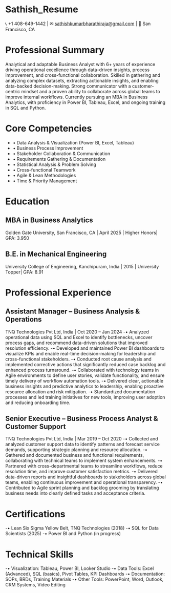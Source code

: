 # Sathish_Resume
📞 +1 408-649-1442 | ✉ sathishkumarbharathiraja@gmail.com | 📍 San Francisco, CA

# Professional Summary

Analytical and adaptable Business Analyst with 6+ years of experience driving operational excellence through data-driven insights, process improvement, and cross-functional collaboration. Skilled in gathering and analyzing complex datasets, extracting actionable insights, and enabling data-backed decision-making. Strong communicator with a customer-centric mindset and a proven ability to collaborate across global teams to improve internal workflows. Currently pursuing an MBA in Business Analytics, with proficiency in Power BI, Tableau, Excel, and ongoing training in SQL and Python.

# Core Competencies

- • Data Analysis & Visualization (Power BI, Excel, Tableau)
- • Business Process Improvement
- • Stakeholder Collaboration & Communication
- • Requirements Gathering & Documentation
- • Statistical Analysis & Problem Solving
- • Cross-functional Teamwork
- • Agile & Lean Methodologies
- • Time & Priority Management

# Education
## MBA in Business Analytics
Golden Gate University, San Francisco, CA | April 2025 | Higher Honors| GPA: 3.950

## B.E. in Mechanical Engineering
University College of Engineering, Kanchipuram, India | 2015 | University Topper| GPA: 8.91

# Professional Experience
## Assistant Manager – Business Analysis & Operations
TNQ Technologies Pvt Ltd, India | Oct 2020 – Jan 2024
-•	Analyzed operational data using SQL and Excel to identify bottlenecks, uncover process gaps, and recommend data-driven solutions that improved resolution efficiency.
-•	Developed and maintained Power BI dashboards to visualize KPIs and enable real-time decision-making for leadership and cross-functional stakeholders.
-•	Conducted root cause analysis and implemented corrective actions that significantly reduced case backlog and enhanced process turnaround.
-•	Collaborated with technology teams in Agile environments to define user stories, validate functionality, and ensure timely delivery of workflow automation tools.
-•	Delivered clear, actionable business insights and predictive analytics to leadership, enabling proactive resource allocation and risk mitigation.
-•	Standardized documentation processes and led training initiatives for new tools, improving user adoption and reducing onboarding time.

## Senior Executive – Business Process Analyst & Customer Support
TNQ Technologies Pvt Ltd, India | Mar 2019 – Oct 2020
-•	Collected and analyzed customer support data to identify patterns and forecast service demands, supporting strategic planning and resource allocation.
-•	Gathered and documented business and functional requirements, collaborating with technical teams to implement system enhancements.
-•	Partnered with cross-departmental teams to streamline workflows, reduce resolution time, and improve customer satisfaction metrics.
-•	Delivered data-driven reports and insightful dashboards to stakeholders across global teams, enabling continuous improvement and operational transparency.
-•	Contributed to Agile sprint planning and backlog grooming by translating business needs into clearly defined tasks and acceptance criteria.

# Certifications

-•	Lean Six Sigma Yellow Belt, TNQ Technologies (2018)
-•	SQL for Data Scientists (2025)
-•	Power BI and Python (in progress)

# Technical Skills

-•	Visualization: Tableau, Power BI, Looker Studio
-•	Data Tools: Excel (Advanced), SQL (basics), Pivot Tables, KPI Dashboards
-•	Documentation: SOPs, BRDs, Training Materials
-•	Other Tools: PowerPoint, Word, Outlook, CRM Systems, Video Editing
